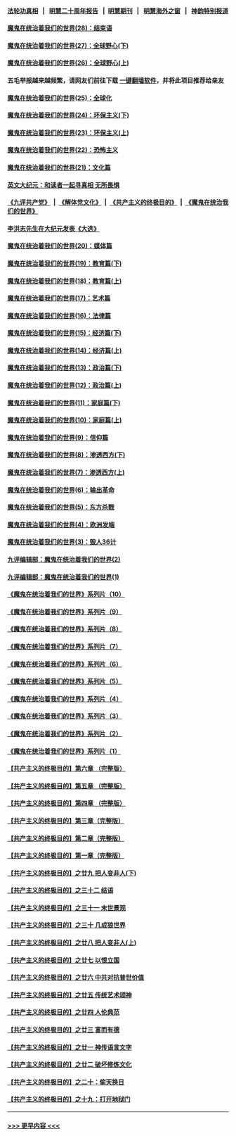 #### [法轮功真相](https://github.com/gfw-breaker/truth/blob/master/README.md?t=0) &nbsp;&nbsp;|&nbsp;&nbsp; [明慧二十周年报告](https://github.com/gfw-breaker/mh-reports/blob/master/README.md?t=0) &nbsp;&nbsp;|&nbsp;&nbsp;[明慧期刊](https://github.com/gfw-breaker/mh-qikan) &nbsp;&nbsp;|&nbsp;&nbsp; [明慧海外之窗](https://github.com/gfw-breaker/mh-news/blob/master/README.md?t=0) &nbsp;&nbsp;|&nbsp;&nbsp; [神韵特别报道](https://github.com/gfw-breaker/mh-news/blob/master/shenyun.md?t=0)
#### [魔鬼在统治着我们的世界(28)：结束语](../pages/nsc422/n10936246.md?t=07110502) 
#### [魔鬼在统治着我们的世界(27)：全球野心(下)](../pages/nsc422/n10928319.md?t=07110502) 
#### [魔鬼在统治着我们的世界(26)：全球野心(上)](../pages/nsc422/n10900318.md?t=07110502) 
#### 五毛举报越来越频繁，请网友们前往下载 [一键翻墙软件](https://github.com/gfw-breaker/ssr-accounts)，并将此项目推荐给亲友
#### [魔鬼在统治着我们的世界(25)：全球化](../pages/nsc422/n10788205.md?t=07110502) 
#### [魔鬼在统治着我们的世界(24)：环保主义(下)](../pages/nsc422/n10695307.md?t=07110502) 
#### [魔鬼在统治着我们的世界(23)：环保主义(上)](../pages/nsc422/n10688613.md?t=07110502) 
#### [魔鬼在统治着我们的世界(22)：恐怖主义](../pages/nsc422/n10614727.md?t=07110502) 
#### [魔鬼在统治着我们的世界(21)：文化篇](../pages/nsc422/n10597706.md?t=07110502) 
#### [英文大纪元：和读者一起寻真相 无所畏惧](../pages/nsc422/n12542027.md?t=07110502) 
#### [《九评共产党》](https://github.com/begood0513/9ping.md/blob/master/README.md) &nbsp;|&nbsp; [《解体党文化》](../../../../jtdwh.md/blob/master/README.md)  &nbsp;|&nbsp; [《共产主义的终极目的》](../../../../gczydzjmd.md/blob/master/README.md) &nbsp;|&nbsp; [《魔鬼在统治我们的世界》](../../../../mgztzwmdsj.md/blob/master/README.md) 
#### [李洪志先生在大纪元发表《大选》](../pages/nsc422/n12534746.md?t=07110502) 
#### [魔鬼在统治着我们的世界(20)：媒体篇](../pages/nsc422/n10586579.md?t=07110502) 
#### [魔鬼在统治着我们的世界(19)：教育篇(下)](../pages/nsc422/n10564808.md?t=07110502) 
#### [魔鬼在统治着我们的世界(18)：教育篇(上)](../pages/nsc422/n10526970.md?t=07110502) 
#### [魔鬼在统治着我们的世界(17)：艺术篇](../pages/nsc422/n10499093.md?t=07110502) 
#### [魔鬼在统治着我们的世界(16)：法律篇](../pages/nsc422/n10485969.md?t=07110502) 
#### [魔鬼在统治着我们的世界(15)：经济篇(下)](../pages/nsc422/n10469975.md?t=07110502) 
#### [魔鬼在统治着我们的世界(14)：经济篇(上)](../pages/nsc422/n10457370.md?t=07110502) 
#### [魔鬼在统治着我们的世界(13)：政治篇(下)](../pages/nsc422/n10448270.md?t=07110502) 
#### [魔鬼在统治着我们的世界(12)：政治篇(上)](../pages/nsc422/n10444576.md?t=07110502) 
#### [魔鬼在统治着我们的世界(11)：家庭篇(下)](../pages/nsc422/n10440961.md?t=07110502) 
#### [魔鬼在统治着我们的世界(10)：家庭篇(上)](../pages/nsc422/n10435448.md?t=07110502) 
#### [魔鬼在统治着我们的世界(9)：信仰篇](../pages/nsc422/n10432159.md?t=07110502) 
#### [魔鬼在统治着我们的世界(8)：渗透西方(下)](../pages/nsc422/n10429603.md?t=07110502) 
#### [魔鬼在统治着我们的世界(7)：渗透西方(上)](../pages/nsc422/n10426013.md?t=07110502) 
#### [魔鬼在统治着我们的世界(6)：输出革命](../pages/nsc422/n10421536.md?t=07110502) 
#### [魔鬼在统治着我们的世界(5)：东方杀戮](../pages/nsc422/n10417707.md?t=07110502) 
#### [魔鬼在统治着我们的世界(4)：欧洲发端](../pages/nsc422/n10414890.md?t=07110502) 
#### [魔鬼在统治着我们的世界(3)：毁人36计](../pages/nsc422/n10411583.md?t=07110502) 
#### [九评编辑部：魔鬼在统治着我们的世界(2)](../pages/nsc422/n10410036.md?t=07110502) 
#### [九评编辑部：魔鬼在统治着我们的世界(1)](../pages/nsc422/n10406825.md?t=07110502) 
#### [《魔鬼在统治着我们的世界》系列片（10）](../pages/nsc422/n12292670.md?t=07110502) 
#### [《魔鬼在统治着我们的世界》系列片（9）](../pages/nsc422/n12290859.md?t=07110502) 
#### [《魔鬼在统治着我们的世界》系列片（8）](../pages/nsc422/n12287445.md?t=07110502) 
#### [《魔鬼在统治着我们的世界》系列片（7）](../pages/nsc422/n12283425.md?t=07110502) 
#### [《魔鬼在统治着我们的世界》系列片（6）](../pages/nsc422/n12282314.md?t=07110502) 
#### [《魔鬼在统治着我们的世界》系列片（5）](../pages/nsc422/n12281419.md?t=07110502) 
#### [《魔鬼在统治着我们的世界》系列片（4）](../pages/nsc422/n12274024.md?t=07110502) 
#### [《魔鬼在统治着我们的世界》系列片（3）](../pages/nsc422/n12271322.md?t=07110502) 
#### [《魔鬼在统治着我们的世界》系列片（2）](../pages/nsc422/n12269049.md?t=07110502) 
#### [《魔鬼在统治着我们的世界》系列片（1）](../pages/nsc422/n12267575.md?t=07110502) 
#### [【共产主义的终极目的】第六章 （完整版）](../pages/nsc422/n11428913.md?t=07110502) 
#### [【共产主义的终极目的】第五章 （完整版）](../pages/nsc422/n11428912.md?t=07110502) 
#### [【共产主义的终极目的】第四章 （完整版）](../pages/nsc422/n11428907.md?t=07110502) 
#### [【共产主义的终极目的】第三章（完整版）](../pages/nsc422/n11428848.md?t=07110502) 
#### [【共产主义的终极目的】第二章（完整版）](../pages/nsc422/n11428831.md?t=07110502) 
#### [【共产主义的终极目的】第一章（完整版）](../pages/nsc422/n11417651.md?t=07110502) 
#### [【共产主义的终极目的】之廿九 把人变非人(下)](../pages/nsc422/n11344140.md?t=07110502) 
#### [【共产主义的终极目的】之三十二 结语](../pages/nsc422/n11360535.md?t=07110502) 
#### [【共产主义的终极目的】之三十一 末世景观](../pages/nsc422/n11351129.md?t=07110502) 
#### [【共产主义的终极目的】之三十 几成狼世界](../pages/nsc422/n11348280.md?t=07110502) 
#### [【共产主义的终极目的】之廿八 把人变非人(上)](../pages/nsc422/n11340492.md?t=07110502) 
#### [【共产主义的终极目的】之廿七 以恨立国](../pages/nsc422/n11336944.md?t=07110502) 
#### [【共产主义的终极目的】之廿六 中共对抗普世价值](../pages/nsc422/n11324785.md?t=07110502) 
#### [【共产主义的终极目的】之廿五 传统艺术颂神](../pages/nsc422/n11296396.md?t=07110502) 
#### [【共产主义的终极目的】之廿四 人伦典范](../pages/nsc422/n11296397.md?t=07110502) 
#### [【共产主义的终极目的】之廿三 富而有德](../pages/nsc422/n11283598.md?t=07110502) 
#### [【共产主义的终极目的】之廿一 神传语言文字](../pages/nsc422/n11263265.md?t=07110502) 
#### [【共产主义的终极目的】之廿二 破坏修炼文化](../pages/nsc422/n11245728.md?t=07110502) 
#### [【共产主义的终极目的】之二十：偷天换日](../pages/nsc422/n11238846.md?t=07110502) 
#### [【共产主义的终极目的】之十九：打开地狱门](../pages/nsc422/n11206376.md?t=07110502) 

----
#### [ >>> 更早内容 <<< ](../indexes/nsc422-earlier.md)
